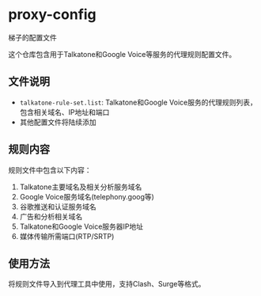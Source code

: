# proxy-config
梯子的配置文件

这个仓库包含用于Talkatone和Google Voice等服务的代理规则配置文件。

## 文件说明

- `talkatone-rule-set.list`: Talkatone和Google Voice服务的代理规则列表，包含相关域名、IP地址和端口
- 其他配置文件将陆续添加

## 规则内容

规则文件中包含以下内容：

1. Talkatone主要域名及相关分析服务域名
2. Google Voice服务域名(telephony.goog等)
3. 谷歌推送和认证服务域名
4. 广告和分析相关域名
5. Talkatone和Google Voice服务器IP地址
6. 媒体传输所需端口(RTP/SRTP)

## 使用方法

将规则文件导入到代理工具中使用，支持Clash、Surge等格式。
